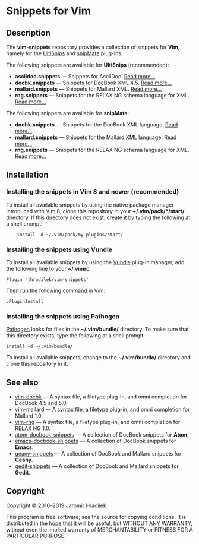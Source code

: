 # Snippets for Vim

## Description

The **vim-snippets** repository provides a collection of snippets for **Vim**, namely for the [UltiSnips](https://github.com/SirVer/ultisnips) and [snipMate](https://github.com/msanders/snipmate.vim) plug-ins.

The following snippets are available for **UltiSnips** (recommended):

* **asciidoc.snippets** — Snippets for AsciiDoc. [Read more…](UltiSnips/asciidoc.markdown)
* **docbk.snippets** — Snippets for DocBook XML 4.5. [Read more…](UltiSnips/docbk.markdown)
* **mallard.snippets** — Snippets for Mallard XML. [Read more…](UltiSnips/mallard.markdown)
* **rng.snippets** — Snippets for the RELAX NG schema language for XML. [Read more…](UltiSnips/rng.markdown)

The following snippets are available for **snipMate**:

* **docbk.snippets** — Snippets for the DocBook XML language. [Read more…](snippets/docbk.markdown)
* **mallard.snippets** — Snippets for the Mallard XML language. [Read more…](snippets/mallard.markdown)
* **rng.snippets** — Snippets for the RELAX NG schema language for XML. [Read more…](snippets/rng.markdown)

## Installation

### Installing the snippets in Vim 8 and newer (recommended)

To install all available snippets by using the native package manager introduced with Vim 8, clone this repository in your **~/.vim/pack/\*/start/** directory. If this directory does not exist, create it by typing the following at a shell prompt:

		install -d ~/.vim/pack/my-plugins/start/

### Installing the snippets using Vundle

To install all available snippets by using the [Vundle](https://github.com/gmarik/vundle) plug-in manager, add the following line to your **~/.vimrc**:

    Plugin 'jhradilek/vim-snippets'

Then run the following command in Vim:

    :PluginInstall

### Installing the snippets using Pathogen

[Pathogen](https://github.com/tpope/vim-pathogen) looks for files in the **~/.vim/bundle/** directory. To make sure that this directory exists, type the following at a shell prompt:

    install -d ~/.vim/bundle/

To install all available snippets, change to the **~/.vim/bundle/** directory and clone this repository in it.

## See also

* [vim-docbk](https://github.com/jhradilek/vim-docbk) — A syntax file, a filetype plug-in, and omni completion for DocBook 4.5 and 5.0.
* [vim-mallard](https://github.com/jhradilek/vim-mallard) — A syntax file, a filetype plug-in, and omni completion for Mallard 1.0.
* [vim-rng](https://github.com/jhradilek/vim-rng) — A syntax file, a filetype plug-in, and omni completion for RELAX NG 1.0.
* [atom-docbook-snippets](https://github.com/pbokoc/atom-docbook-snippets) — A collection of DocBook snippets for **Atom**.
* [emacs-docbook-snippets](https://github.com/jhradilek/emacs-docbook-snippets) — A collection of DocBook snippets for **Emacs**.
* [geany-snippets](https://github.com/jhradilek/geany-snippets) — A collection of DocBook and Mallard snippets for **Geany**.
* [gedit-snippets](https://github.com/jhradilek/gedit-snippets) — A collection of DocBook and Mallard snippets for **Gedit**.

## Copyright

Copyright © 2010–2019 Jaromir Hradilek

This program is free software; see the source for copying conditions. It is distributed in the hope that it will be useful, but WITHOUT ANY WARRANTY; without even the implied warranty of MERCHANTABILITY or FITNESS FOR A PARTICULAR PURPOSE.
